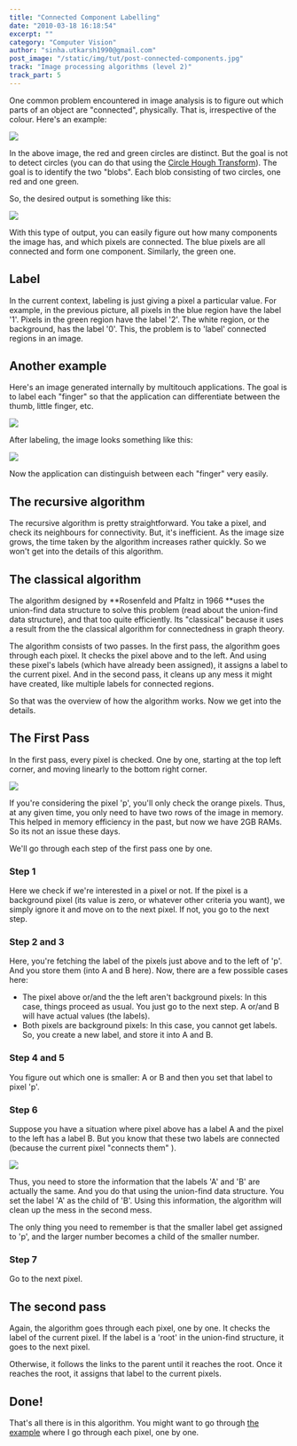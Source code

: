 ```yaml
---
title: "Connected Component Labelling"
date: "2010-03-18 16:18:54"
excerpt: ""
category: "Computer Vision"
author: "sinha.utkarsh1990@gmail.com"
post_image: "/static/img/tut/post-connected-components.jpg"
track: "Image processing algorithms (level 2)"
track_part: 5
---
```

One common problem encountered in image analysis is to figure out which parts of an object are "connected", physically. That is, irrespective of the colour. Here's an example: 

![](/static/img/tut/labelling-example.jpg)

In the above image, the red and green circles are distinct. But the goal is not to detect circles (you can do that using the [Circle Hough Transform](/tutorials/circle-hough-transform/)). The goal is to identify the two "blobs". Each blob consisting of two circles, one red and one green. 

So, the desired output is something like this:

![](/static/img/tut/labelling-labelled.jpg)

With this type of output, you can easily figure out how many components the image has, and which pixels are connected. The blue pixels are all connected and form one component. Similarly, the green one. 

## Label

In the current context, labeling is just giving a pixel a particular value. For example, in the previous picture, all pixels in the blue region have the label '1'. Pixels in the green region have the label '2'. The white region, or the background, has the label '0'. This, the problem is to 'label' connected regions in an image. 

## Another example

Here's an image generated internally by multitouch applications. The goal is to label each "finger" so that the application can differentiate between the thumb, little finger, etc.

![](/static/img/tut/connected-mt.jpg)

After labeling, the image looks something like this:

![](/static/img/tut/connected-mt-labelled.jpg)

Now the application can distinguish between each "finger" very easily. 

## The recursive algorithm

The recursive algorithm is pretty straightforward. You take a pixel, and check its neighbours for connectivity. But, it's inefficient. As the image size grows, the time taken by the algorithm increases rather quickly. So we won't get into the details of this algorithm.

## The classical algorithm

The algorithm designed by **Rosenfeld and Pfaltz in 1966 **uses the union-find data structure to solve this problem (read about the union-find data structure), and that too quite efficiently. Its "classical" because it uses a result from the the classical algorithm for connectedness in graph theory.

The algorithm consists of two passes. In the first pass, the algorithm goes through each pixel. It checks the pixel above and to the left. And using these pixel's labels (which have already been assigned), it assigns a label to the current pixel. And in the second pass, it cleans up any mess it might have created, like multiple labels for connected regions.

So that was the overview of how the algorithm works. Now we get into the details. 

## The First Pass

In the first pass, every pixel is checked. One by one, starting at the top left corner, and moving linearly to the bottom right corner.

![](/static/img/tut/labelling-top-left.jpg)

If you're considering the pixel 'p', you'll only check the orange pixels. Thus, at any given time, you only need to have two rows of the image in memory. This helped in memory efficiency in the past, but now we have 2GB RAMs. So its not an issue these days.

We'll go through each step of the first pass one by one. 

### Step 1

Here we check if we're interested in a pixel or not. If the pixel is a background pixel (its value is zero, or whatever other criteria you want), we simply ignore it and move on to the next pixel. If not, you go to the next step. 

### Step 2 and 3

Here, you're fetching the label of the pixels just above and to the left of 'p'. And you store them (into A and B here). Now, there are a few possible cases here: 

  * The pixel above or/and the the left aren't background pixels: In this case, things proceed as usual. You just go to the next step. A or/and B will have actual values (the labels).
  * Both pixels are background pixels: In this case, you cannot get labels. So, you create a new label, and store it into A and B.

### Step 4 and 5

You figure out which one is smaller: A or B and then you set that label to pixel 'p'. 

### Step 6

Suppose you have a situation where pixel above has a label A and the pixel to the left has a label B. But you know that these two labels are connected (because the current pixel "connects them" ).

![](/static/img/tut/labelling-parenting.jpg)

Thus, you need to store the information that the labels 'A' and 'B' are actually the same. And you do that using the union-find data structure. You set the label 'A' as the child of 'B'. Using this information, the algorithm will clean up the mess in the second mess.

The only thing you need to remember is that the smaller label get assigned to 'p', and the larger number becomes a child of the smaller number. 

### Step 7

Go to the next pixel. 

## The second pass

Again, the algorithm goes through each pixel, one by one. It checks the label of the current pixel. If the label is a 'root' in the union-find structure, it goes to the next pixel.

Otherwise, it follows the links to the parent until it reaches the root. Once it reaches the root, it assigns that label to the current pixels. 

## Done!

That's all there is in this algorithm. You might want to go through [the example](/tutorials/labelling-connected-components-example/) where I go through each pixel, one by one.
